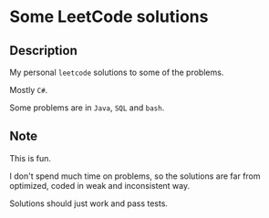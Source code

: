 # Some  LeetCode solutions

## Description

My personal `leetcode` solutions to some of the problems.

Mostly `C#`. 

Some problems are in `Java`, `SQL` and `bash`.

## Note
This is fun.

I don't spend much time on problems, so the solutions are far from optimized, coded in weak and inconsistent way.

Solutions should just work and pass tests.
